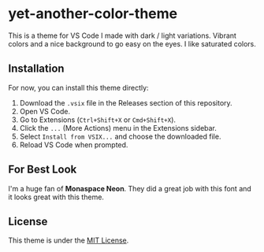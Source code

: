 # yet-another-color-theme
This is a theme for VS Code I made with dark / light variations. Vibrant colors and a nice background to go easy on the eyes. I like saturated colors.

## Installation

For now, you can install this theme directly:

1.  Download the `.vsix` file in the Releases section of this repository.
2.  Open VS Code.
3.  Go to Extensions (`Ctrl+Shift+X` or `Cmd+Shift+X`).
4.  Click the `...` (More Actions) menu in the Extensions sidebar.
5.  Select `Install from VSIX...` and choose the downloaded file.
6.  Reload VS Code when prompted.

## For Best Look

I'm a huge fan of **Monaspace Neon**. They did a great job with this font and it looks great with this theme.

## License

This theme is under the [MIT License](LICENSE).
